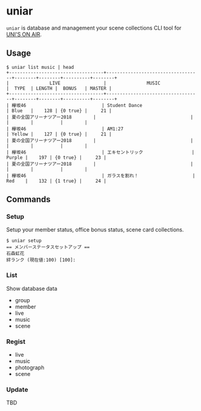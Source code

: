 # uniar

`uniar` is database and management your scene collections CLI tool for [UNI'S ON AIR](https://keyahina-unisonair.com/).

## Usage

```
$ uniar list music | head
+-----------------------------------+-----------------------------------+--------+--------+----------+--------+
|               LIVE                |               MUSIC               |  TYPE  | LENGTH |  BONUS   | MASTER |
+-----------------------------------+-----------------------------------+--------+--------+----------+--------+
| 欅坂46                            | Student Dance                     | Blue   |    128 | {0 true} |     21 |
| 夏の全国アリーナツアー2018        |                                   |        |        |          |        |
| 欅坂46                            | AM1:27                            | Yellow |    127 | {0 true} |     21 |
| 夏の全国アリーナツアー2018        |                                   |        |        |          |        |
| 欅坂46                            | エキセントリック                  | Purple |    197 | {0 true} |     23 |
| 夏の全国アリーナツアー2018        |                                   |        |        |          |        |
| 欅坂46                            | ガラスを割れ！                    | Red    |    132 | {1 true} |     24 |

```

## Commands

### Setup

Setup your member status, office bonus status, scene card collections.

```
$ uniar setup
== メンバーステータスセットアップ ==
石森虹花
絆ランク (現在値:100) [100]:
```

### List

Show database data

- group
- member
- live
- music
- scene

### Regist

- live
- music
- photograph
- scene

### Update

TBD
